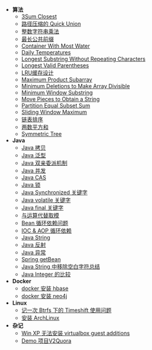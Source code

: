 - **算法**
  - [3Sum Closest](docs/算法/3sum-closest.md)
  - [路径压缩的 Quick Union](docs/算法/路径压缩的-Quick-Union.md)  
  - [整数字符串乘法](docs/算法/整数字符串乘法.md)
  - [最长公共前缀](docs/算法/最长公共前缀.md)
  - [Container With Most Water](docs/算法/container-with-most-water.md)
  - [Daily Temperatures](docs/算法/daily-temperatures.md)
  - [Longest Substring Without Repeating Characters](docs/算法/longest-substring-without-repeating-characters.md)
  - [Longest Valid Parentheses](docs/算法/longest-valid-parentheses.md)
  - [LRU缓存设计](docs/算法/LRU-缓存设计.md)
  - [Maximum Product Subarray](docs/算法/maximum-product-subarray.md)
  - [Minimum Deletions to Make Array Divisible](docs/算法/minimum-deletions-to-make-array-divisible.md)
  - [Minimum Window Substring](docs/算法/minimum-window-substring.md)
  - [Move Pieces to Obtain a String](docs/算法/move-pieces-to-obtain-a-string.md)
  - [Partition Equal Subset Sum](docs/算法/partition-equal-subset-sum.md)
  - [Sliding Window Maximum](docs/算法/sliding-window-maximum.md)
  - [链表排序](docs/算法/sort-list.md)
  - [两数平方和](docs/算法/sum-of-square-numbers.md)
  - [Symmetric Tree](docs/算法/symmetric-tree.md)
- **Java**
  - [Java 拷贝](docs/Java/Java-拷贝.md)
  - [Java 泛型](docs/Java/Java-泛型.md)
  - [Java 双亲委派机制](docs/Java/Java-双亲委派机制.md)
  - [Java 并发](docs/Java/Java-并发.md)
  - [Java CAS](docs/Java/Java-CAS.md)
  - [Java 锁](docs/Java/Java-锁.md)
  - [Java Synchronized 关键字](docs/Java/Java-Synchronized-关键字.md)
  - [Java volatile 关键字](docs/Java/Java-volatile-关键字.md)
  - [Java final 关键字](docs/Java/Java-final-关键字.md)
  - [与运算代替取模](docs/Java/与运算代替取模.md)
  - [Bean 循环依赖问题](/docs/Bean-循环依赖问题.md)
  - [IOC & AOP 循环依赖](docs/Java/Bean-循环依赖问题.md)
  - [Java String](docs/Java/Java-String.md)
  - [Java 反射](docs/Java/Java-反射.md)
  - [Java 异常](docs/Java/Java-异常.md)
  - [Spring getBean](docs/Java/Spring-getBean-过程.md)
  - [Java String 中移除空白字符总结](docs/Java/Java-String-移除空白字符总结.md)
  - [Java Integer 的比较](docs/Java/Java-Integer-的比较.md)
- **Docker**
  - [docker 安装 hbase](docs/Docker/docker-安装-hbase.md)
  - [docker 安装 neo4j](docs/Docker/docker-安装-neo4j.md)
- **Linux**
  - [记一次 Btrfs 下的 Timeshift 使用问题](docs/Linux/记一次-Btrfs-下的-Timeshift-使用问题.md)
  - [安装 ArchLinux](docs/Linux/ArchLinux-安装记录.md)
- **杂记**
  - [Win XP 无法安装 virtualbox guest additions](docs/杂记/Win-XP-无法安装-vboxGuest.md)
  - [Demo 项目V2Quora](docs/杂记/v2quora.md)
